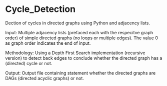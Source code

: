 # Cycle_Detection
Dection of cycles in directed graphs using Python and adjacency lists.

Input:
Multiple adjacency lists (prefaced each with the respecitve graph order) of simple directed graphs (no loops or multiple edges). The value 0 as graph order indicates the end of input.

Methodology:
Using a Depth First Search implementation (recursive version) to detect back edges to conclude whether the directed graph has a (directed) cycle or not.

Output:
Output file containing statement whether the directed graphs are DAGs (directed acyclic graphs) or not.
